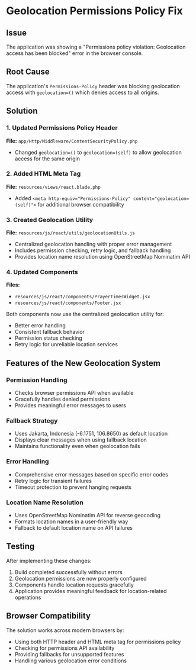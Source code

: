 # Geolocation Permissions Policy Fix

## Issue
The application was showing a "Permissions policy violation: Geolocation access has been blocked" error in the browser console.

## Root Cause
The application's `Permissions-Policy` header was blocking geolocation access with `geolocation=()` which denies access to all origins.

## Solution

### 1. Updated Permissions Policy Header
**File:** `app/Http/Middleware/ContentSecurityPolicy.php`
- Changed `geolocation=()` to `geolocation=(self)` to allow geolocation access for the same origin

### 2. Added HTML Meta Tag
**File:** `resources/views/react.blade.php`
- Added `<meta http-equiv="Permissions-Policy" content="geolocation=(self)">` for additional browser compatibility

### 3. Created Geolocation Utility
**File:** `resources/js/react/utils/geolocationUtils.js`
- Centralized geolocation handling with proper error management
- Includes permission checking, retry logic, and fallback handling
- Provides location name resolution using OpenStreetMap Nominatim API

### 4. Updated Components
**Files:**
- `resources/js/react/components/PrayerTimesWidget.jsx`
- `resources/js/react/components/Footer.jsx`

Both components now use the centralized geolocation utility for:
- Better error handling
- Consistent fallback behavior
- Permission status checking
- Retry logic for unreliable location services

## Features of the New Geolocation System

### Permission Handling
- Checks browser permissions API when available
- Gracefully handles denied permissions
- Provides meaningful error messages to users

### Fallback Strategy
- Uses Jakarta, Indonesia (-6.1751, 106.8650) as default location
- Displays clear messages when using fallback location
- Maintains functionality even when geolocation fails

### Error Handling
- Comprehensive error messages based on specific error codes
- Retry logic for transient failures
- Timeout protection to prevent hanging requests

### Location Name Resolution
- Uses OpenStreetMap Nominatim API for reverse geocoding
- Formats location names in a user-friendly way
- Fallback to default location name on API failures

## Testing
After implementing these changes:
1. Build completed successfully without errors
2. Geolocation permissions are now properly configured
3. Components handle location requests gracefully
4. Application provides meaningful feedback for location-related operations

## Browser Compatibility
The solution works across modern browsers by:
- Using both HTTP header and HTML meta tag for permissions policy
- Checking for permissions API availability
- Providing fallbacks for unsupported features
- Handling various geolocation error conditions
